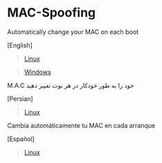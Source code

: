# MAC-Spoofing

Automatically change your MAC on each boot

 [English]
 > [Linux](https://github.com/SobrioRiot/MAC-Spoofing/blob/main/English.md) 

 > [Windows](https://github.com/SobrioRiot/MAC-Spoofing/blob/main/MAC_Address_Spoofing_for_Windows_English.md)

M.A.C خود را به طور خودکار در هر بوت تغییر دهید

 [Persian]
 > [Linux](https://github.com/SobrioRiot/MAC-Spoofing/blob/main/Persian.md)

Cambia automáticamente tu MAC en cada arranque

 [Español]
 > [Linux](https://github.com/SobrioRiot/MAC-Spoofing/blob/main/Spanish.md) 
 


